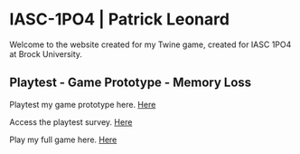# IASC-1PO4 | Patrick Leonard

Welcome to the website created for my Twine game, created for IASC 1PO4 at Brock University.

## Playtest - Game Prototype - Memory Loss

Playtest my game prototype here. [Here](https://patricklbrock.github.io/IASC-1PO4/builds/Memory%20Loss_Oct.30.html)

Access the playtest survey. [Here](https://forms.office.com/Pages/ResponsePage.aspx?id=FRGudvwe8kqlNuKyRDrxoEczevtFw5pAlmJQxn_3dI9UNlRYVlhSRDQ5WFRVMllESEpKUVk3UUxXRS4u)

Play my full game here. [Here](https://patricklbrock.github.io/IASC-1PO4/builds/Memory%20Loss_Oct.30.html)
